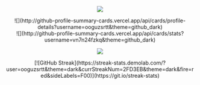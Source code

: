 <p align="center">
    <img src="https://skillicons.dev/icons?i=nodejs,express,php,laravel,mysql,html,css,bootstrap,js,jquery,py,fortran,arduino" />
</p>
<div align="center">
![](http://github-profile-summary-cards.vercel.app/api/cards/profile-details?username=ooguzsrtt&theme=github_dark)
</div>
<div align="center">
![](http://github-profile-summary-cards.vercel.app/api/cards/stats?username=vn7n24fzkq&theme=github_dark)




![](http://github-profile-summary-cards.vercel.app/api/cards/productive-time?username=vn7n24fzkq&theme=github_dark&utcOffset=8)

</div>

<div align="center">
[![GitHub Streak](https://streak-stats.demolab.com/?user=ooguzsrtt&theme=dark&currStreakNum=2FD3EB&theme=dark&fire=red&sideLabels=F00)](https://git.io/streak-stats)
</div>
